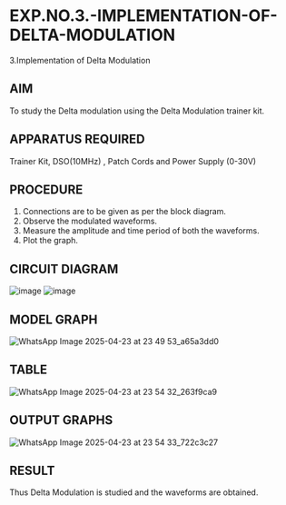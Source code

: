# EXP.NO.3.-IMPLEMENTATION-OF-DELTA-MODULATION

3.Implementation of Delta Modulation 
  
## AIM    
 To study the Delta modulation using the Delta Modulation trainer kit. 
## APPARATUS REQUIRED
Trainer Kit, DSO(10MHz) , Patch Cords and Power Supply (0-30V)   
## PROCEDURE
1.	Connections are to be given as per the block diagram. 
2.	Observe the modulated waveforms. 
3.	Measure the amplitude and time period of both the waveforms. 
4.	Plot the graph. 

## CIRCUIT DIAGRAM
![image](https://github.com/user-attachments/assets/98f59d54-4e2e-47bc-9902-19be7e84020f)
![image](https://github.com/user-attachments/assets/c11b7413-d7d7-4656-88f4-4b093509ac07)
## MODEL GRAPH
![WhatsApp Image 2025-04-23 at 23 49 53_a65a3dd0](https://github.com/user-attachments/assets/97ac5b85-15d1-49dd-9f5b-57d39aeebc7e)
## TABLE
![WhatsApp Image 2025-04-23 at 23 54 32_263f9ca9](https://github.com/user-attachments/assets/6ca94f17-1da6-406e-9d1f-c32b1c92cef6)
## OUTPUT GRAPHS
![WhatsApp Image 2025-04-23 at 23 54 33_722c3c27](https://github.com/user-attachments/assets/12190509-eb0e-4dac-ba6a-3487fa2af0e5)
## RESULT 
Thus Delta Modulation is studied and the waveforms are obtained.
